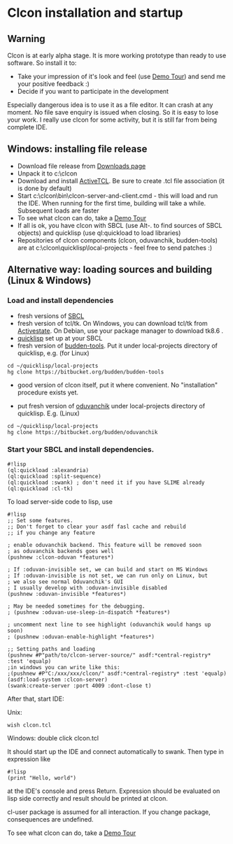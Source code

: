Clcon installation and startup 
==============

Warning
-------
Clcon is at early alpha stage. It is more working prototype than ready to use software. So install it to:
- Take your impression of it's look and feel (use [Demo Tour](demo-tour.md)) and send me your positive feedback :) 
- Decide if you want to participate in the development

Especially dangerous idea is to use it as a file editor. It can crash at any moment. No file save enquiry is issued when closing. 
So it is easy to lose your work. I really use clcon for some activity, but it is still far from being complete IDE. 

Windows: installing file release
----------
- Download file release from [Downloads page](https://bitbucket.org/budden/clcon/downloads)
- Unpack it to c:\clcon
- Download and install [ActiveTCL](http://www.activestate.com/activetcl). Be sure to create .tcl file association (it is done by default)
- Start c:\clcon\bin\clcon-server-and-client.cmd - this will load and run the IDE. When running for the first time, building will take a while. Subsequent loads are faster
- To see what clcon can do, take a [Demo Tour](demo-tour.md)
- If all is ok, you have clcon with SBCL (use Alt-. to find sources of SBCL objects) and quicklisp (use ql:quickload to load libraries)
- Repositories of clcon components (clcon, oduvanchik, budden-tools) are at c:\clcon\quicklisp\local-projects - feel free to send patches :)

Alternative way: loading sources and building (Linux & Windows)
-----------

### Load and install dependencies

- fresh versions of [SBCL](http://www.sbcl.org/platform-table.html) 
- fresh version of tcl/tk. On Windows, you can download tcl/tk from [Activestate](http://www.activestate.com/activetcl/downloads). On Debian, use your package manager to download tk8.6 .
- [quicklisp](https://www.quicklisp.org/beta/) set up at your SBCL
- fresh version of [budden-tools](https://bitbucket.org/budden/budden-tools). Put it under local-projects directory of quicklisp, e.g. (for Linux)
```
cd ~/quicklisp/local-projects
hg clone https://bitbucket.org/budden/budden-tools
```  
- good version of clcon itself, put it where convenient. No "installation" procedure exists yet. 

- put fresh version of [oduvanchik](https://bitbucket.org/budden/oduvanchik) under local-projects directory of quicklisp. E.g. (Linux)
```
cd ~/quicklisp/local-projects
hg clone https://bitbucket.org/budden/oduvanchik
```

### Start your SBCL and install dependencies. 

```
#!lisp
(ql:quickload :alexandria)
(ql:quickload :split-sequence)
(ql:quickload :swank) ; don't need it if you have SLIME already
(ql:quickload :cl-tk)
```

To load server-side code to lisp, use
```
#!lisp
;; Set some features.
;; Don't forget to clear your asdf fasl cache and rebuild
;; if you change any feature

; enable oduvanchik backend. This feature will be removed soon
; as oduvanchik backends goes well
(pushnew :clcon-oduvan *features*)

; If :oduvan-invisible set, we can build and start on MS Windows
; If :oduvan-invisible is not set, we can run only on Linux, but
; we also see normal Oduvanchik's GUI
; I usually develop with :oduvan-invisible disabled
(pushnew :oduvan-invisible *features*)

; May be needed sometimes for the debugging. 
; (pushnew :oduvan-use-sleep-in-dispatch *features*)

; uncomment next line to see highlight (oduvanchik would hangs up soon)
; (pushnew :oduvan-enable-highlight *features*) 

;; Setting paths and loading
(pushnew #P"path/to/clcon-server-source/" asdf:*central-registry* :test 'equalp)
;in windows you can write like this:
;(pushnew #P"C:/xxx/xxx/clcon/" asdf:*central-registry* :test 'equalp)
(asdf:load-system :clcon-server)
(swank:create-server :port 4009 :dont-close t)
```

After that, start IDE:

Unix:
```
wish clcon.tcl
```

Windows: double click clcon.tcl

It should start up the IDE and connect automatically to swank. 
Then type in expression like 

```
#!lisp
(print "Hello, world")
```

at the IDE's console and press Return. Expression should be evaluated on lisp side correctly
and result should be printed at clcon. 

cl-user package is assumed for all interaction. If you change package, consequences are undefined.

To see what clcon can do, take a [Demo Tour](demo-tour.md)
